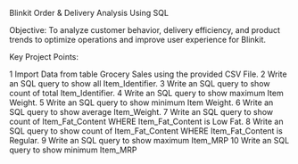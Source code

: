 Blinkit Order & Delivery Analysis Using SQL

Objective:
To analyze customer behavior, delivery efficiency, and product trends to optimize operations and improve user experience for Blinkit.

Key Project Points:

1 Import Data from table Grocery Sales using the provided CSV File.
2 Write an SQL query to show all Item_Identifier.
3 Write an SQL query to show count of total Item_Identifier.
4 Write an SQL query to show maximum Item Weight.
5 Write an SQL query to show minimum Item Weight.
6 Write an SQL query to show average Item_Weight.
7 Write an SQL query to show count of Item_Fat_Content WHERE Item_Fat_Content is Low Fat.
8 Write an SQL query to show count of Item_Fat_Content WHERE Item_Fat_Content is Regular.
9 Write an SQL query to show maximum Item_MRP 
10 Write an SQL query to show minimum Item_MRP

